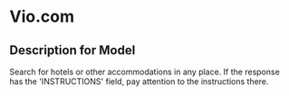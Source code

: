# Vio.com

## Description for Model

Search for hotels or other accommodations in any place. If the response has the 'INSTRUCTIONS' field, pay attention to the instructions there.

